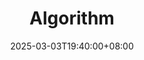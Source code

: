 ---
weight: 5000
title: "Algorithm"
description: ""
icon: "article"
date: "2025-03-03T19:40:00+08:00"
lastmod: "2025-03-03T19:40:00+08:00"
draft: true
toc: true
---